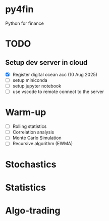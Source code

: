 # py4fin
Python for finance

# TODO

## Setup dev server in cloud
- [x] Register digital ocean acc (10 Aug 2025)
- [ ] setup miniconda
- [ ] setup jupyter notebook
- [ ] use vscode to remote connect to the server

# Warm-up
- [ ] Rolling statistics
- [ ] Correlation analysis
- [ ] Monte Carlo Simulation
- [ ] Recursive algorithm (EWMA)

# Stochastics

# Statistics

# Algo-trading
